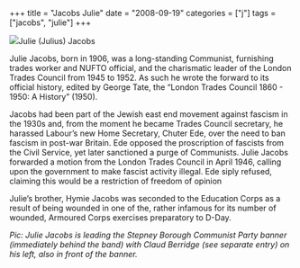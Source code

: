 +++
title = "Jacobs Julie"
date = "2008-09-19"
categories = ["j"]
tags = ["jacobs", "julie"]
+++

![](http://79.170.40.183/grahamstevenson.me.uk/images/stories/jacobs%20julie%20%20stepney%20ch%20bexley%20w%20claud%20berdg%20(behind%20band).JPG)Julie (Julius) Jacobs

Julie Jacobs, born in 1906, was a long-standing Communist, furnishing trades worker and NUFTO official, and the charismatic leader of the London Trades Council from 1945 to 1952. As such he wrote the forward to its official history, edited by George Tate, the “London Trades Council 1860 - 1950: A History” (1950).

Jacobs had been part of the Jewish east end movement against fascism in the 1930s and, from the moment he became Trades Council secretary, he harassed Labour’s new Home Secretary, Chuter Ede, over the need to ban fascism in post-war Britain. Ede opposed the proscription of fascists from the Civil Service, yet later sanctioned a purge of Communists. Julie Jacobs forwarded a motion from the London Trades Council in April 1946, calling upon the government to make fascist activity illegal. Ede siply refused, claiming this would be a restriction of freedom of opinion

Julie’s brother, Hymie Jacobs was seconded to the Education Corps as a result of being wounded in one of the, rather infamous for its number of wounded, Armoured Corps exercises preparatory to D-Day.

_Pic: Julie Jacobs is leading the Stepney Borough Communist Party banner (immediately behind the band) with Claud Berridge (see separate entry) on his left, also in front of the banner._
